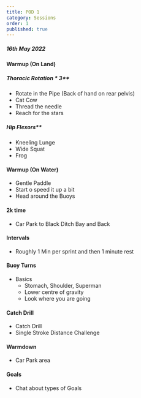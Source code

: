 ```yaml
---
title: POD 1
category: Sessions
order: 1
published: true
---
```

##### 16th May 2022

#### Warmup (On Land) 
##### Thoracic Rotation * 3** 
- Rotate in the Pipe (Back of hand on rear pelvis)
- Cat Cow
- Thread the needle
- Reach for the stars

##### Hip Flexors**
- Kneeling Lunge
- Wide Squat
- Frog

  
#### Warmup (On Water)
- Gentle Paddle
- Start o speed it up a bit
-   Head around the Buoys  

#### 2k time   
- Car Park to Black Ditch Bay and Back  

#### Intervals   
- Roughly 1 Min per sprint and then 1 minute rest  

#### Buoy Turns   
- Basics
   - Stomach, Shoulder, Superman
   - Lower centre of gravity
   - Look where you are going  

#### Catch Drill   
- Catch Drill 
- Single Stroke Distance Challenge  

#### Warmdown    
- Car Park area


#### Goals   
- Chat about types of Goals
